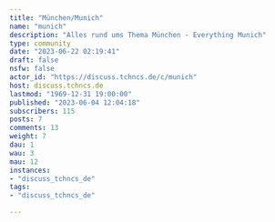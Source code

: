 ```yaml
---
title: "München/Munich" 
name: "munich"
description: "Alles rund ums Thema München - Everything Munich"
type: community
date: "2023-06-22 02:19:41"
draft: false
nsfw: false
actor_id: "https://discuss.tchncs.de/c/munich"
host: discuss.tchncs.de
lastmod: "1969-12-31 19:00:00"
published: "2023-06-04 12:04:18"
subscribers: 115
posts: 7
comments: 13
weight: 7
dau: 1
wau: 3
mau: 12
instances:
- "discuss_tchncs_de"
tags: 
- "discuss_tchncs_de"

---
```


